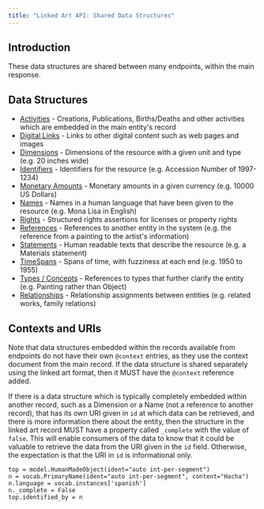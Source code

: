```yaml
---
title: "Linked Art API: Shared Data Structures"
---
```




## Introduction

These data structures are shared between many endpoints, within the main response. 

## Data Structures

* [Activities](activity/) - Creations, Publications, Births/Deaths and other activities which are embedded in the main entity's record
* [Digital Links](digital/) - Links to other digital content such as web pages and images
* [Dimensions](dimension/) - Dimensions of the resource with a given unit and type (e.g. 20 inches wide)
* [Identifiers](identifier/) - Identifiers for the resource (e.g. Accession Number of 1997-1234)
* [Monetary Amounts](money/) - Monetary amounts in a given currency (e.g. 10000 US Dollars)
* [Names](name/) - Names in a human language that have been given to the resource (e.g. Mona Lisa in English)
* [Rights](right/) - Structured rights assertions for licenses or property rights
* [References](reference/) - References to another entity in the system (e.g. the reference from a painting to the artist's information)
* [Statements](statement/) - Human readable texts that describe the resource (e.g. a Materials statement)
* [TimeSpans](timespan/) - Spans of time, with fuzziness at each end (e.g. 1950 to 1955)
* [Types / Concepts](type/) - References to types that further clarify the entity (e.g. Painting rather than Object)
* [Relationships](assignment/) - Relationship assignments between entities (e.g. related works, family relations)


## Contexts and URIs

Note that data structures embedded within the records available from endpoints do not have their own `@context` entries, as they use the context document from the main record. If the data structure is shared separately using the linked art format, then it MUST have the `@context` reference added.

If there is a data structure which is typically completely embedded within another record, such as a Dimension or a Name (not a reference to another record), that has its own URI given in `id` at which data can be retrieved, and there is more information there about the entity, then the structure in the linked art record MUST have a property called `_complete` with the value of `false`. This will enable consumers of the data to know that it could be valuable to retrieve the data from the URI given in the `id` field. Otherwise, the expectation is that the URI in `id` is informational only. 


```crom
top = model.HumanMadeObject(ident="auto int-per-segment")
n = vocab.PrimaryName(ident="auto int-per-segment", content="Hacha")
n.language = vocab.instances['spanish']
n._complete = False
top.identified_by = n
```
